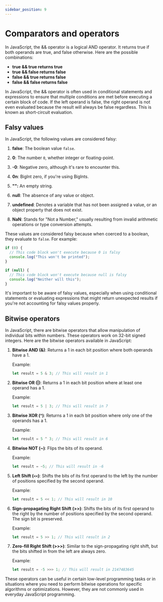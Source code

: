 ```yaml
---
sidebar_position: 9
---
```


# Comparators and operators

In JavaScript, the && operator is a logical AND operator. It returns true if both operands are true, and false otherwise. Here are the possible combinations:

- **true && true returns true**
- **true && false returns false**
- **false && true returns false**
- **false && false returns false**

In JavaScript, the && operator is often used in conditional statements and expressions to ensure that multiple conditions are met before executing a certain block of code. If the left operand is false, the right operand is not even evaluated because the result will always be false regardless. This is known as short-circuit evaluation.

## Falsy values

In JavaScript, the following values are considered falsy:

1. **false**: The boolean value `false`.

2. **0**: The number `0`, whether integer or floating-point.

3. **-0**: Negative zero, although it's rare to encounter this.

4. **0n**: BigInt zero, if you're using BigInts.

5. **"":** An empty string.

6. **null**: The absence of any value or object.

7. **undefined**: Denotes a variable that has not been assigned a value, or an object property that does not exist.

8. **NaN**: Stands for "Not a Number," usually resulting from invalid arithmetic operations or type conversion attempts.

These values are considered falsy because when coerced to a boolean, they evaluate to `false`. For example:

```javascript
if (0) {
  // This code block won't execute because 0 is falsy
  console.log("This won't be printed");
}

if (null) {
  // This code block won't execute because null is falsy
  console.log("Neither will this");
}
```

It's important to be aware of falsy values, especially when using conditional statements or evaluating expressions that might return unexpected results if you're not accounting for falsy values properly.

## Bitwise operators

In JavaScript, there are bitwise operators that allow manipulation of individual bits within numbers. These operators work on 32-bit signed integers. Here are the bitwise operators available in JavaScript:

1. **Bitwise AND (&)**: Returns a 1 in each bit position where both operands have a 1.

   Example:

   ```javascript
   let result = 5 & 3; // This will result in 1
   ```

2. **Bitwise OR (|)**: Returns a 1 in each bit position where at least one operand has a 1.

   Example:

   ```javascript
   let result = 5 | 3; // This will result in 7
   ```

3. **Bitwise XOR (^)**: Returns a 1 in each bit position where only one of the operands has a 1.

   Example:

   ```javascript
   let result = 5 ^ 3; // This will result in 6
   ```

4. **Bitwise NOT (~)**: Flips the bits of its operand.

   Example:

   ```javascript
   let result = ~5; // This will result in -6
   ```

5. **Left Shift (`<<`)**: Shifts the bits of its first operand to the left by the number of positions specified by the second operand.

   Example:

   ```javascript
   let result = 5 << 1; // This will result in 10
   ```

6. **Sign-propagating Right Shift (>>)**: Shifts the bits of its first operand to the right by the number of positions specified by the second operand. The sign bit is preserved.

   Example:

   ```javascript
   let result = 5 >> 1; // This will result in 2
   ```

7. **Zero-fill Right Shift (>>>)**: Similar to the sign-propagating right shift, but the bits shifted in from the left are always zero.

   Example:

   ```javascript
   let result = -5 >>> 1; // This will result in 2147483645
   ```

These operators can be useful in certain low-level programming tasks or in situations where you need to perform bitwise operations for specific algorithms or optimizations. However, they are not commonly used in everyday JavaScript programming.
